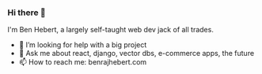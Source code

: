 ### Hi there 👋

I'm Ben Hebert, a largely self-taught web dev jack of all trades. 

<!--
**DontSleepOnBrotherBear/DontSleepOnBrotherBear** is a ✨ _special_ ✨ repository because its `README.md` (this file) appears on your GitHub profile.

Here are some ideas to get you started:

- 🤔 I’m looking for help with a big project
- 💬 Ask me about react, django, vector dbs, e-commerce apps, the future
- 📫 How to reach me: benrajhebert.com
-->

- 🤔 I’m looking for help with a big project
- 💬 Ask me about react, django, vector dbs, e-commerce apps, the future
- 📫 How to reach me: benrajhebert.com
